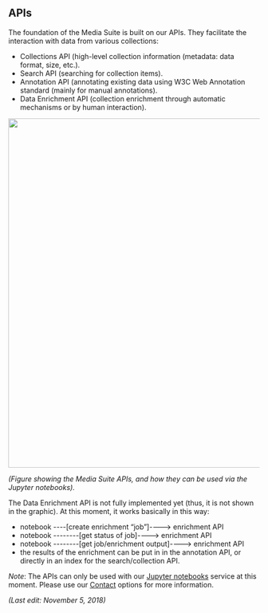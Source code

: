 APIs
---

The foundation of the Media Suite is built on our APIs. They facilitate the interaction with data from various collections:

- Collections API (high-level collection information (metadata: data format, size, etc.).
- Search API (searching for collection items).
- Annotation API (annotating existing data using W3C Web Annotation standard (mainly for manual annotations).
- Data Enrichment API (collection enrichment through automatic mechanisms or by human interaction).



<img src="https://github.com/CLARIAH/mediasuite-info/blob/master/docs/_images/apis.jpg?raw=true" width="700px" />



*(Figure showing the Media Suite APIs, and how they can be used via the Jupyter notebooks).*



The Data Enrichment API is not fully implemented yet (thus, it is not shown in the graphic). At this moment, it works basically in this way:

- notebook ----[create enrichment “job”]----> enrichment API
- notebook --------[get status of job]----> enrichment API
- notebook --------[get job/enrichment output]----> enrichment API
- the results of the enrichment can be put in in the annotation API, or directly in an index for the search/collection API.

*Note*: The APIs can only be used with our [Jupyter notebooks](<http://mediasuite.clariah.nl/documentation/howtos/jupyter-notebooks>) service at this moment. Please use our [Contact](http://mediasuite.clariah.nl/contact) options for more information.



   *(Last edit: November 5, 2018)*